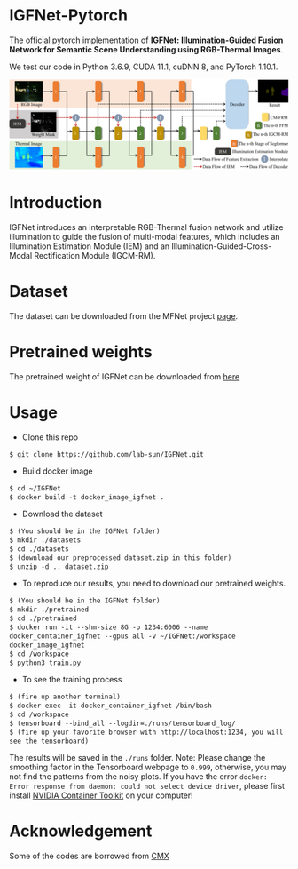 # IGFNet-Pytorch
The official pytorch implementation of **IGFNet: Illumination-Guided Fusion Network for Semantic Scene Understanding using RGB-Thermal Images**.

We test our code in Python 3.6.9, CUDA 11.1, cuDNN 8, and PyTorch 1.10.1.
<div align=center>
<img src="docs/overview.png" width="900px"/>
</div>


# Introduction
IGFNet introduces an interpretable RGB-Thermal fusion network and utilize illumination to guide the fusion of multi-modal features, which includes an Illumination Estimation Module (IEM) and an Illumination-Guided-Cross-Modal Rectification Module (IGCM-RM).

# Dataset
The dataset can be downloaded from the MFNet project [page](https://www.mi.t.u-tokyo.ac.jp/static/projects/mil_multispectral/).

# Pretrained weights
The pretrained weight of IGFNet can be downloaded from [here](https://drive.google.com/drive/folders/1Hqah45kpfSmf87C4Z2JQLN5d0dMAp3Ip?usp=drive_link)

# Usage
* Clone this repo
```
$ git clone https://github.com/lab-sun/IGFNet.git
```
* Build docker image
```
$ cd ~/IGFNet
$ docker build -t docker_image_igfnet .
```
* Download the dataset
```
$ (You should be in the IGFNet folder)
$ mkdir ./datasets
$ cd ./datasets
$ (download our preprocessed dataset.zip in this folder)
$ unzip -d .. dataset.zip
```
* To reproduce our results, you need to download our pretrained weights.
```
$ (You should be in the IGFNet folder)
$ mkdir ./pretrained
$ cd ./pretrained
$ docker run -it --shm-size 8G -p 1234:6006 --name docker_container_igfnet --gpus all -v ~/IGFNet:/workspace docker_image_igfnet
$ cd /workspace
$ python3 train.py
```
* To see the training process
```
$ (fire up another terminal)
$ docker exec -it docker_container_igfnet /bin/bash
$ cd /workspace
$ tensorboard --bind_all --logdir=./runs/tensorboard_log/
$ (fire up your favorite browser with http://localhost:1234, you will see the tensorboard)
```
The results will be saved in the `./runs` folder.
Note: Please change the smoothing factor in the Tensorboard webpage to `0.999`, otherwise, you may not find the patterns from the noisy plots. If you have the error `docker: Error response from daemon: could not select device driver`, please first install [NVIDIA Container Toolkit](https://docs.nvidia.com/datacenter/cloud-native/container-toolkit/install-guide.html) on your computer!

# Acknowledgement
Some of the codes are borrowed from [CMX](https://github.com/huaaaliu/RGBX_Semantic_Segmentation)
